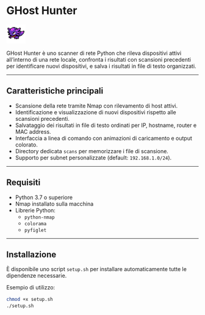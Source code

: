 # GHost Hunter
<img src="https://github.com/Gigidotexe/Gigidotexe/blob/main/Img/haunter.png" height="50" />

GHost Hunter è uno scanner di rete Python che rileva dispositivi attivi all’interno di una rete locale, confronta i risultati con scansioni precedenti per identificare nuovi dispositivi, e salva i risultati in file di testo organizzati.

---

## Caratteristiche principali

- Scansione della rete tramite Nmap con rilevamento di host attivi.
- Identificazione e visualizzazione di nuovi dispositivi rispetto alle scansioni precedenti.
- Salvataggio dei risultati in file di testo ordinati per IP, hostname, router e MAC address.
- Interfaccia a linea di comando con animazioni di caricamento e output colorato.
- Directory dedicata `scans` per memorizzare i file di scansione.
- Supporto per subnet personalizzate (default: `192.168.1.0/24`).

---

## Requisiti

- Python 3.7 o superiore
- Nmap installato sulla macchina
- Librerie Python:
  - `python-nmap`
  - `colorama`
  - `pyfiglet`

---

## Installazione

È disponibile uno script `setup.sh` per installare automaticamente tutte le dipendenze necessarie.

Esempio di utilizzo:

```bash
chmod +x setup.sh
./setup.sh
